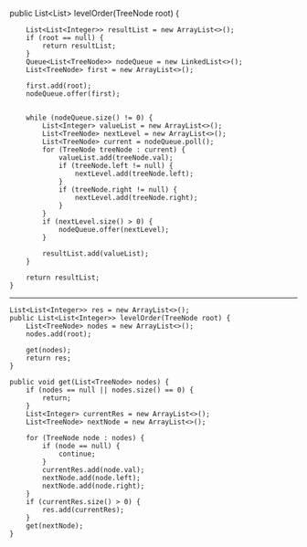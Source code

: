 public List<List<Integer>> levelOrder(TreeNode root) {


        List<List<Integer>> resultList = new ArrayList<>();
        if (root == null) {
            return resultList;
        }
        Queue<List<TreeNode>> nodeQueue = new LinkedList<>();
        List<TreeNode> first = new ArrayList<>();

        first.add(root);
        nodeQueue.offer(first);


        while (nodeQueue.size() != 0) {
            List<Integer> valueList = new ArrayList<>();
            List<TreeNode> nextLevel = new ArrayList<>();
            List<TreeNode> current = nodeQueue.poll();
            for (TreeNode treeNode : current) {
                valueList.add(treeNode.val);
                if (treeNode.left != null) {
                    nextLevel.add(treeNode.left);
                }
                if (treeNode.right != null) {
                    nextLevel.add(treeNode.right);
                }
            }
            if (nextLevel.size() > 0) {
                nodeQueue.offer(nextLevel);
            }

            resultList.add(valueList);
        }

        return resultList;
    }




-------------

  
    List<List<Integer>> res = new ArrayList<>();
    public List<List<Integer>> levelOrder(TreeNode root) {
        List<TreeNode> nodes = new ArrayList<>();
        nodes.add(root);

        get(nodes);
        return res;
    }

    public void get(List<TreeNode> nodes) {
        if (nodes == null || nodes.size() == 0) {
            return;
        }
        List<Integer> currentRes = new ArrayList<>();
        List<TreeNode> nextNode = new ArrayList<>();

        for (TreeNode node : nodes) {
            if (node == null) {
                continue;
            }
            currentRes.add(node.val);
            nextNode.add(node.left);
            nextNode.add(node.right);
        }
        if (currentRes.size() > 0) {
            res.add(currentRes);
        }
        get(nextNode);
    }
